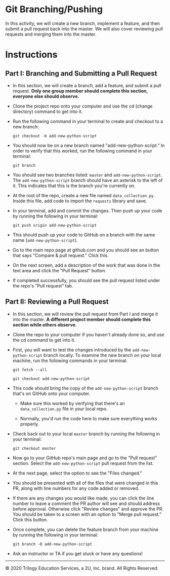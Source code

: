 # Git Branching/Pushing

In this activity, we will create a new branch, implement a feature, and then submit a pull request back into the master. We will also cover reviewing pull requests and merging them into the master.

# Instructions

## Part I: Branching and Submitting a Pull Request

* In this section, we will create a branch, add a feature, and submit a pull request. **Only one group member should complete this section, everyone else should observe.**

* Clone the project repo onto your computer and use the cd (change directory) command to get into it.

* Run the following command in your terminal to create and checkout to a new branch:

  `git checkout -b add-new-python-script`

* You should now be on a new branch named "add-new-python-script." In order to verify that this worked, run the following command in your terminal:

  `git branch`

* You should see two branches listed: `master` and `add-new-python-script`. The `add-new-python-script` branch should have an asterisk to the left of it. This indicates that this is the branch you're currently on.

* At the root of the repo, create a new file named `data_collection.py`. Inside this file, add code to import the `requests` library and save.

* In your terminal, add and commit the changes. Then push up your code by running the following in your terminal:

  `git push origin add-new-python-script`

* This should push up your code to GitHub on a branch with the same name (`add-new-python-script`).

* Go to the main repo page at github.com and you should see an button that says "Compare & pull request." Click this.

* On the next screen, add a description of the work that was done in the text area and click the "Pull Request" button.

* If completed successfully, you should see the pull request listed under the repo's "Pull request" tab.

## Part II: Reviewing a Pull Request

* In this section, we will review the pull request from Part I and merge it into the master. **A different project member should complete this section while others observe**.

* Clone the repo to your computer if you haven't already done so, and use the cd command to get into it.

* First, you will want to test the changes introduced by the `add-new-python-script` branch locally. To examine the new branch on your local machine, run the following commands in your terminal:

  `git fetch --all`

  `git checkout add-new-python-script`

* This code should bring the copy of the `add-new-python-script` branch that's on GitHub onto your computer.

  * Make sure this worked by verifying that there's an `data_collection.py` file in your local repo.

  * Normally, you'd run the code here to make sure everything works properly.

* Check back out to your local `master` branch by running the following in your terminal:

  `git checkout master`

* Now go to your GitHub repo's main page and go to the "Pull request" section. Select the `add-new-python-script` pull request from the list.

* At the next page, select the option to see the "Files changed."

* You should be presented with all of the files that were changed in this PR, along with line numbers for any code added or removed.

* If there are any changes you would like made, you can click the line number to leave a comment the PR author will see and should address before approval. Otherwise click "Review changes" and approve the PR. You should be taken to a screen with an option to "Merge pull request." Click this button.

* Once complete, you can delete the feature branch from your machine by running the following in your terminal:

  `git branch -D add-new-python-script`

* Ask an instructor or TA if you get stuck or have any questions!

---

© 2020 Trilogy Education Services, a 2U, Inc. brand. All Rights Reserved.


